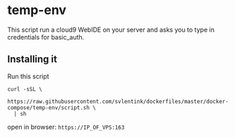 # temp-env

This script run a cloud9 WebIDE on your server
and asks you to type in credentials for basic_auth.

## Installing it
Run this script
```shell
curl -sSL \
  https://raw.githubusercontent.com/svlentink/dockerfiles/master/docker-compose/temp-env/script.sh \
  | sh
```

open in browser:
`https://IP_OF_VPS:163`
